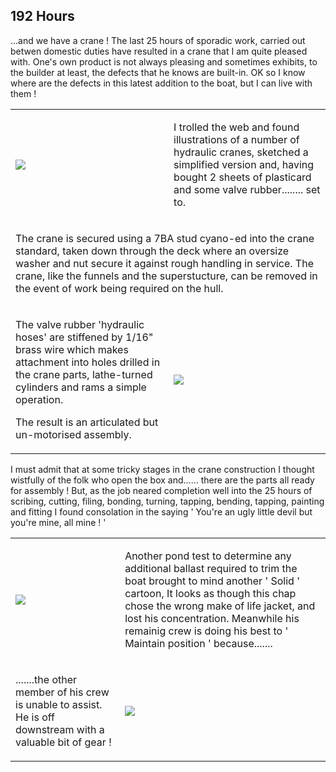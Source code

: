## 192 Hours

...and we have a crane ! The last 25 hours of sporadic work, carried out betwen domestic duties have resulted in a crane that I am quite pleased with.
One's own product is not always pleasing and sometimes exhibits, to the builder at least, the defects that he knows are built-in.
OK so I know where are the defects in this latest addition to the boat, but I can live with them !

<div align="center" class="image-table">
	<table>
		<tr>
			<td class="col2">
				<img src="/jgdr20/assets/jmm/crane2.JPG">
			</td>
			<td class="col2">
				<p>I trolled the web and found illustrations of a number of hydraulic cranes, sketched a simplified version and, having bought 2 sheets of plasticard and some valve rubber........ set to.</p>
			</td>
		</tr>
		<tr>
			<td colspan="2">
				<p>The crane is secured using a 7BA stud cyano-ed into the crane standard, taken down through the deck where an oversize washer and nut secure it against rough handling in service. The crane, like the funnels and the superstucture, can be removed in the event of work being required on the hull.</p>
			</td>
		</tr>
		<tr>
			<td>
				<p>The valve rubber 'hydraulic hoses' are stiffened by 1/16" brass wire which makes attachment into holes drilled in the crane parts, lathe-turned cylinders and rams a simple operation.</p>
				<p>The result is an articulated but un-motorised assembly.</p>
			</td>
			<td>
				<img src="/jgdr20/assets/jmm/crane3.JPG">
			</td>
		</tr>
	</table>
</div>

I must admit that at some tricky stages in the crane construction I thought wistfully of the folk who open the box and...... there are the parts all ready for assembly !
But, as the job neared completion well into the 25 hours of scribing, cutting, filing, bonding, turning, tapping, bending, tapping, painting and fitting
I found consolation in the saying ' You're an ugly little devil but you're mine, all mine ! '

<div align="center" class="image-table">
	<table>
		<tr>
			<td class="col2">
				<img src="/jgdr20/assets/jmm/sailing2.jpg">
			</td>
			<td class="col2">
				<p>Another pond test to determine any additional ballast required to trim the boat brought to mind another ' Solid ' cartoon, It looks as though this chap chose the wrong make of life jacket, and lost his concentration. Meanwhile his remainig crew is doing his best to ' Maintain position ' because.......</p>
			</td>
		</tr>
		<tr>
			<td>
				<p>	.......the other member of his crew is unable to assist. He is off downstream with a valuable bit of gear !</p>
			</td>
			<td>
				<img src="/jgdr20/assets/jmm/Crewdownstream.JPG">
			</td>
		</tr>
	</table>
</div>